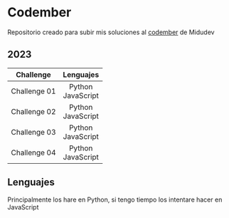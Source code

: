 # Codember

Repositorio creado para subir mis soluciones al [codember](https://codember.dev/) de Midudev

## 2023

| Challenge            | Lenguajes              |
| :-----------------:  | :--------------------: |
| Challenge 01         | Python <br> JavaScript |
| Challenge 02         | Python <br> JavaScript |
| Challenge 03         | Python <br> JavaScript |
| Challenge 04         | Python <br> JavaScript |

## Lenguajes

Principalmente los hare en Python, si tengo tiempo los intentare hacer en JavaScript
